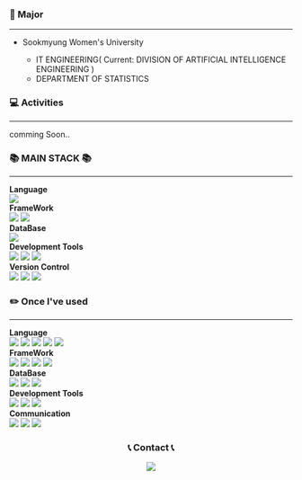 ### 🏫 Major
<hr>
<ul>
    <li>Sookmyung Women's University</li>
    <ul>
        <li>IT ENGINEERING( Current: DIVISION OF ARTIFICIAL INTELLIGENCE ENGINEERING )</li>
        <li>DEPARTMENT OF STATISTICS</li>
    </ul>
</ul>

### 💻 Activities
<hr>
<div>
    comming Soon..
</div>


### 📚 MAIN STACK 📚
<hr>
<b>Language</b>
<div>
    <img src="https://img.shields.io/badge/Java-007396?style=for-the-badge&logoColor=white">
</div>
<b>FrameWork</b>
<div>
  <img src="https://img.shields.io/badge/Spring-6DB33F?style=for-the-badge&logo=Spring&logoColor=white">
  <img src="https://img.shields.io/badge/Spring Boot-6DB33F?style=for-the-badge&logo=SpringBoot&logoColor=white">
</div>
<b>DataBase</b>
<div>
  <img src="https://img.shields.io/badge/PostgreSQL-4169E1?style=for-the-badge&logo=PostgreSQL&logoColor=white">
</div>
<b>Development Tools</b>
<div>
  <img src="https://img.shields.io/badge/IntelliJ IDEA-000000?style=for-the-badge&logo=IntellijIDEA&logoColor=white">
  <img src="https://img.shields.io/badge/DBeaver-4D4D4D?style=for-the-badge&logoColor=white">
  <img src="https://img.shields.io/badge/PgAdmin-0769AD?style=for-the-badge&logoColor=white">
</div>
<b>Version Control</b>
<div>
  <img src="https://img.shields.io/badge/Git-F05032?style=for-the-badge&logo=Git&logoColor=white">
  <img src="https://img.shields.io/badge/GitHub-181717?style=for-the-badge&logo=GitHub&logoColor=white">
  <img src="https://img.shields.io/badge/GitLab-FC6D26?style=for-the-badge&logo=GitLab&logoColor=white">
</div>



### ✏️ Once I've used
<hr>
<b>Language</b>
<div>
  <img src="https://img.shields.io/badge/HTML-E34F26?style=for-the-badge&logo=HTML5&logoColor=white">
  <img src="https://img.shields.io/badge/CSS-1572B6?style=for-the-badge&logo=CSS3&logoColor=white">
  <img src="https://img.shields.io/badge/JavaScript-F7DF1E?style=for-the-badge&logo=JavaScript&logoColor=white">
  <img src="https://img.shields.io/badge/TypeScript-3178C6?style=for-the-badge&logo=TypeScript&logoColor=white">
  <img src="https://img.shields.io/badge/Python-3776AB?style=for-the-badge&logo=Python&logoColor=white">
</div>
<b>FrameWork</b>
<div>
  <img src="https://img.shields.io/badge/Node.js-339933?style=for-the-badge&logo=Node.js&logoColor=white">
  <img src="https://img.shields.io/badge/React-61DAFFB?style=for-the-badge&logo=React&logoColor=white">
  <img src="https://img.shields.io/badge/Vue-4FC08DB?style=for-the-badge&logo=Vue.js&logoColor=white">
  <img src="https://img.shields.io/badge/Jupyter-F37626?style=for-the-badge&logo=Jupyter&logoColor=white">
</div>
<b>DataBase</b>
<div>
  <img src="https://img.shields.io/badge/MongoDB-47A248?style=for-the-badge&logo=MongoDB&logoColor=white">
  <img src="https://img.shields.io/badge/Redis-DC382D?style=for-the-badge&logo=Redis&logoColor=white">
  <img src="https://img.shields.io/badge/MySQL-4479A1?style=for-the-badge&logo=MySQL&logoColor=white">
</div>
<b>Development Tools</b>
<div>
  <img src="https://img.shields.io/badge/Visual Studio-5C2D91?style=for-the-badge&logo=VisualStudio&logoColor=white">
  <img src="https://img.shields.io/badge/Visual Studio Code-007ACC?style=for-the-badge&logo=VisualStudioCode&logoColor=white">
  <img src="https://img.shields.io/badge/Eclipse-2C2255?style=for-the-badge&logo=EclipseIDE&logoColor=white">
</div>
<b>Communication</b>
<div>
  <img src="https://img.shields.io/badge/Figma-F24E1E?style=for-the-badge&logo=Figma&logoColor=white">
  <img src="https://img.shields.io/badge/Notion-000000?style=for-the-badge&logo=Notion&logoColor=white">
  <img src="https://img.shields.io/badge/Slack-4A154B?style=for-the-badge&logo=Slack&logoColor=white">
</div>

<h3 align="center">📞 Contact 📞</h3>
<p align="center">
  <a href="mailto:mjms02140@sookmyung.ac.kr"><img src="https://img.shields.io/badge/Gmail-d14836?style=flat-square&logo=Gmail&logoColor=white&link=mjms02140@sookmyung.ac.kr"/></a>
</p>

<!--
**mjms0214/mjms0214** is a ✨ _special_ ✨ repository because its `README.md` (this file) appears on your GitHub profile.

Here are some ideas to get you started:

- 🔭 I’m currently working on ...
- 🌱 I’m currently learning ...
- 👯 I’m looking to collaborate on ...
- 🤔 I’m looking for help with ...
- 💬 Ask me about ...
- 📫 How to reach me: ...
- 😄 Pronouns: ...
- ⚡ Fun fact: ...
-->
